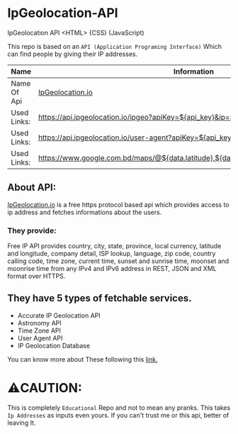 # IpGeolocation-API
IpGeolocation API &lt;HTML> {CSS} (JavaScript)

This repo is based on an `API (Application Programing Interface)` Which can find people by giving their IP addresses. 

Name | Information
---------- | ----------- |
Name Of Api | [IpGeolocation.io](https://ipgeolocation.io/) |
Used Links: | https://api.ipgeolocation.io/ipgeo?apiKey=${api_key}&ip=${input.value} |
Used Links: | https://api.ipgeolocation.io/user-agent?apiKey=${api_key}&ip=${input.value} |
Used Links: | https://www.google.com.bd/maps/@${data.latitude},${data.longitude},251m/data=!3m1!1e3 |

## About API: 
[IpGeolocation.io](https://ipgeolocation.io/) is a free https protocol based api which provides access to ip address and fetches informations about the users. 

### They provide:
Free IP API provides country, city, state, province, local currency, latitude and longitude, company detail, ISP lookup, language, zip code, country calling code, time zone, current time, sunset and sunrise time, moonset and moonrise time from any IPv4 and IPv6 address in REST, JSON and XML format over HTTPS.

## They have 5 types of fetchable services. 
* Accurate IP Geolocation API
* Astronomy API
* Time Zone API
* User Agent API
* IP Geolocation Database

You can know more about These following this [link.](https://ipgeolocation.io/documentation.html)

# ⚠️CAUTION:

This is completely `Educational` Repo and not to mean any pranks. This takes `Ip Addresses` as inputs even yours. If you can't trust me or this api, better of leaving It.
